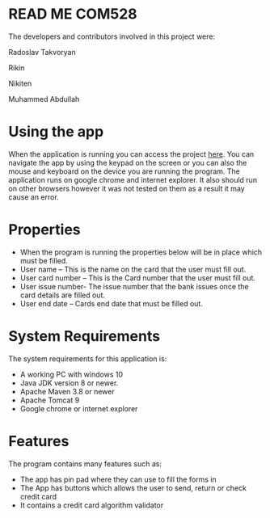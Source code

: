 # READ ME COM528
The developers and contributors involved in this project were:

Radoslav Takvoryan

Rikin

Nikiten

Muhammed Abdullah

# Using the app
When the application is running you can access the project [here](http://localhost:8080/). 
You can navigate the app by using the keypad on the screen or you can also 
the mouse and keyboard on the device you are running the program. 
The application runs on google chrome and internet explorer. 
It also should run on other browsers however it was not tested on 
them as a result it may cause an error. 
# Properties
 - When the program is running the properties below will be in place which must be filled. 
 - User name – This is the name on the card that the user must fill out.
 - User card number – This is the Card number that the user must fill out.
 - User issue number- The issue number that the bank issues once the card details are filled out.
 - User end date –  Cards end date that must be filled out.

# System Requirements
The system requirements for this application is:
 - A working PC with windows 10 
 - Java JDK version 8 or newer.
 - Apache Maven 3.8 or newer
 - Apache Tomcat 9
 - Google chrome or internet explorer 

# Features
The program contains many features such as:
- The app has pin pad where they can use to fill the forms in 
- The  App has buttons which allows the  user to send, return or check credit card
- It contains a credit card algorithm validator 

